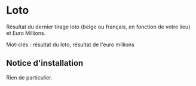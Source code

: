 Loto
==========

Résultat du dernier tirage loto (belge ou français, en fonction de votre lieu) et Euro Millions.

Mot-clés : résultat du loto, résultat de l'euro millions

Notice d'installation
---------------------

Rien de particulier.